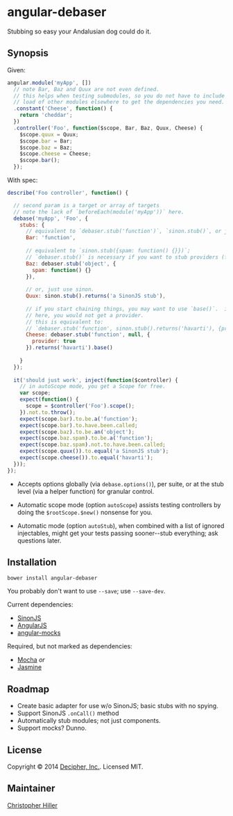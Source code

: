 # angular-debaser

Stubbing so easy your Andalusian dog could do it.

## Synopsis

Given:

```js
angular.module('myApp', [])
  // note Bar, Baz and Quux are not even defined.
  // this helps when testing submodules, so you do not have to include a 
  // load of other modules elsewhere to get the dependencies you need.
  .constant('Cheese', function() {
    return 'cheddar';
  })
  .controller('Foo', function($scope, Bar, Baz, Quux, Cheese) {
    $scope.quux = Quux;
    $scope.bar = Bar;
    $scope.baz = Baz;    
    $scope.cheese = Cheese;
    $scope.bar();
  });
```

With spec:

```js
describe('Foo controller', function() { 

  // second param is a target or array of targets
  // note the lack of `beforeEach(module('myApp'))` here.
  debase('myApp', 'Foo', {
    stubs: {
      // equivalent to `debaser.stub('function')`, `sinon.stub()`, or just `Function`
      Bar: 'function',
      
      // equivalent to `sinon.stub({spam: function() {}})`;
      // `debaser.stub()` is necessary if you want to stub providers (for now)
      Baz: debaser.stub('object', {
        spam: function() {}
      }),
      
      // or, just use sinon.
      Quux: sinon.stub().returns('a SinonJS stub'),
      
      // if you start chaining things, you may want to use `base()`.  if you didn't
      // here, you would not get a provider.
      // this is equivalent to:
      // `debaser.stub('function', sinon.stub().returns('havarti'), {provider: true});
      Cheese: debaser.stub('function', null, {
        provider: true
      }).returns('havarti').base()
      
    }    
  });
  
  it('should just work', inject(function($controller) {
    // in autoScope mode, you get a Scope for free.
    var scope;
    expect(function() {
      scope = $controller('Foo').scope();
    }).not.to.throw();    
    expect(scope.bar).to.be.a('function');
    expect(scope.bar).to.have.been.called;
    expect(scope.baz).to.be.an('object');
    expect(scope.baz.spam).to.be.a('function');
    expect(scope.baz.spam).not.to.have.been.called;
    expect(scope.quux()).to.equal('a SinonJS stub');
    expect(scope.cheese()).to.equal('havarti');
  }));
});
```
- Accepts options globally (via `debase.options()`), per suite, or at the stub level (via a helper function) for granular control.

- Automatic scope mode (option `autoScope`) assists testing controllers by doing the `$rootScope.$new()` nonsense for you.

- Automatic mode (option `autoStub`), when combined with a list of ignored injectables, might get your tests passing sooner--stub everything; ask questions later.

## Installation

```
bower install angular-debaser
```

You probably don't want to use `--save`; use `--save-dev`.

Current dependencies:

  - [SinonJS](http://sinonjs.org) 
  - [AngularJS](http://angularjs.org)
  - [angular-mocks](https://github.com/angular/bower-angular-mocks) 
  
Required, but not marked as dependencies:
 
  - [Mocha](http://visionmedia.github.io/mocha/) *or* 
  - [Jasmine](http://jasmine.github.io/)

## Roadmap

- Create basic adapter for use w/o SinonJS; basic stubs with no spying.
- Support SinonJS `.onCall()` method
- Automatically stub modules; not just components.
- Support mocks?  Dunno.

## License

Copyright &copy; 2014 [Decipher, Inc.](http://decipherinc.com).  Licensed MIT.

## Maintainer

[Christopher Hiller](http://github.com/boneskull)

